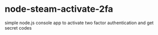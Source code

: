 # node-steam-activate-2fa
simple node.js console app to activate two factor authentication and get secret codes
